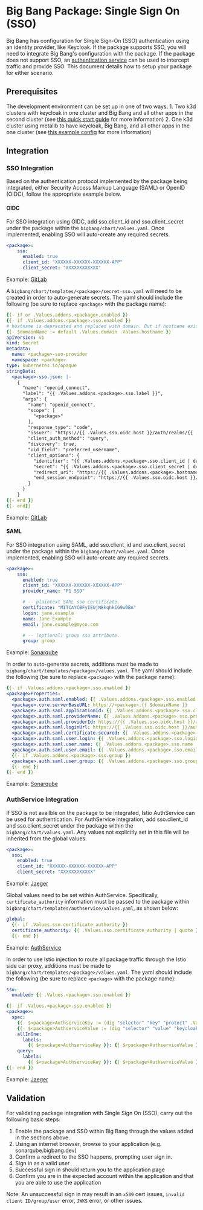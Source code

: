 # Big Bang Package: Single Sign On (SSO)

Big Bang has configuration for Single Sign-On (SSO) authentication using an identity provider, like Keycloak.  If the package supports SSO, you will need to integrate Big Bang's configuration with the package.  If the package does not support SSO, an [authentication service](https://repo1.dso.mil/platform-one/big-bang/apps/core/authservice) can be used to intercept traffic and provide SSO.  This document details how to setup your package for either scenario.

## Prerequisites

The development environment can be set up in one of two ways: 
    1. Two k3d clusters with keycloak in one cluster and Big Bang and all other apps in the second cluster (see [this quick start guide](https://repo1.dso.mil/platform-one/big-bang/bigbang/-/blob/master/docs/guides/deployment_scenarios/sso_quickstart.md) for more information)
    2. One k3d cluster using metallb to have keycloak, Big Bang, and all other apps in the one cluster (see [this example config](https://repo1.dso.mil/platform-one/big-bang/bigbang/-/blob/master/docs/example_configs/dev-sso-values.yaml) for more information)

## Integration

### SSO Integration

Based on the authentication protocol implemented by the package being integrated, either Security Access Markup Language (SAML) or OpenID (OIDC), follow the appropriate example below.

#### OIDC
For SSO integration using OIDC, add sso.client_id and sso.client_secret under the package within the `bigbang/chart/values.yaml`. Once implemented, enabling SSO will auto-create any required secrets.

```yml
<package>:
    sso:
      enabled: true
      client_id: "XXXXXX-XXXXXX-XXXXXX-APP" 
      client_secret: "XXXXXXXXXXXX"
```
Example: [GitLab](https://repo1.dso.mil/platform-one/big-bang/bigbang/-/blob/master/chart/values.yaml#L686-698)

A `bigbang/chart/templates/<package>/secret-sso.yaml` will need to be created in order to auto-generate secrets. The yaml should include the following (be sure to replace `<package>` with the package name):

```yml
{{- if or .Values.addons.<package>.enabled }}
{{- if .Values.addons.<package>.sso.enabled }}
# hostname is deprecated and replaced with domain. But if hostname exists then use it.
{{- $domainName := default .Values.domain .Values.hostname }}
apiVersion: v1
kind: Secret
metadata:
  name: <package>-sso-provider
  namespace: <package>
type: kubernetes.io/opaque
stringData:
  <package>-sso.json: |-
    {
      "name": "openid_connect",
      "label": "{{ .Values.addons.<package>.sso.label }}",
      "args": {
        "name": "openid_connect",
        "scope": [
          "<package>"
        ],
        "response_type": "code",
        "issuer": "https://{{ .Values.sso.oidc.host }}/auth/realms/{{ .Values.sso.oidc.realm }}",
        "client_auth_method": "query",
        "discovery": true,
        "uid_field": "preferred_username",
        "client_options": {
          "identifier": "{{ .Values.addons.<package>.sso.client_id | default .Values.sso.client_id }}",
          "secret": "{{ .Values.addons.<package>.sso.client_secret | default .Values.sso.client_secret }}",
          "redirect_uri": "https://{{ .Values.addons.<package>.hostnames.gitlab }}.{{ $domainName }}/users/auth/openid_connect/callback",
          "end_session_endpoint": "https://{{ .Values.sso.oidc.host }}/auth/realms/{{ .Values.sso.oidc.realm }}/protocol/openid-connect/logout"
        }
      }
    }
{{- end }}
{{- end}}
```
Example: [GitLab](https://repo1.dso.mil/platform-one/big-bang/bigbang/-/blob/master/chart/templates/gitlab/secret-sso.yaml)

#### SAML
For SSO integration using SAML, add sso.client_id and sso.client_secret under the package within the `bigbang/chart/values.yaml`. Once implemented, enabling SSO will auto-create any required secrets.

```yml
<package>:
    sso:
      enabled: true
      client_id: "XXXXXX-XXXXXX-XXXXXX-APP"
      provider_name: "P1 SSO"

      # -- plaintext SAML sso certificate.
      certificate: "MITCAYCBFyIEUjNBkqhkiG9w0BA"
      login: jane.example
      name: Jane Example
      email: jane.example@myco.com

      # -- (optional) group sso attribute.
      group: group
```
Example: [Sonarqube](https://repo1.dso.mil/platform-one/big-bang/bigbang/-/blob/master/chart/values.yaml#L849-874)

In order to auto-generate secrets, additions must be made to `bigbang/chart/templates/<package>/values.yaml`. The yaml should include the following (be sure to replace `<package>` with the package name):

```yml
{{- if .Values.addons.<package>.sso.enabled }}
<package>Properties:
  <package>.auth.saml.enabled: {{ .Values.addons.<package>.sso.enabled }}
  <package>.core.serverBaseURL: https://<package>.{{ $domainName }}
  <package>.auth.saml.applicationId: {{ .Values.addons.<package>.sso.client_id }}
  <package>.auth.saml.providerName: {{ .Values.addons.<package>.sso.provider_name | default .Values.addons.<package>.sso.label }}
  <package>.auth.saml.providerId: https://{{ .Values.sso.oidc.host }}/auth/realms/{{ .Values.sso.oidc.realm }}
  <package>.auth.saml.loginUrl: https://{{ .Values.sso.oidc.host }}/auth/realms/{{ .Values.sso.oidc.realm }}/protocol/saml
  <package>.auth.saml.certificate.secured: {{ .Values.addons.<package>.sso.certificate }}
  <package>.auth.saml.user.login: {{ .Values.addons.<package>.sso.login | default "login" }}
  <package>.auth.saml.user.name: {{ .Values.addons.<package>.sso.name | default "name" }}
  <package>.auth.saml.user.email: {{ .Values.addons.<package>.sso.email | default "email" }}
  {{- if .Values.addons.<package>.sso.group }}
  <package>.auth.saml.user.group: {{ .Values.addons.<package>.sso.group }}
  {{- end }}
{{- end }}
```
Example: [Sonarqube](https://repo1.dso.mil/platform-one/big-bang/bigbang/-/blob/master/chart/templates/sonarqube/values.yaml#L32-47)

### AuthService Integration
If SSO is not availble on the package to be integrated, Istio AuthService can be used for authentication. For AuthService integration, add sso.client_id and sso.client_secret under the package within the `bigbang/chart/values.yaml`. Any values not explicitly set in this file will be inherited from the global values.

```yml
<package>:
  sso:
    enabled: true
    client_id: "XXXXXX-XXXXXX-XXXXXX-APP"
    client_secret: "XXXXXXXXXXXX"
```
Example: [Jaeger](https://repo1.dso.mil/platform-one/big-bang/bigbang/-/blob/master/chart/values.yaml#L234-248)

Global values need to be set within AuthService. Specifically, `certificate_authority` information must be passed to the package within `bigbang/chart/templates/authservice/values.yaml`, as shown below:

```yml
global:
  {{- if .Values.sso.certificate_authority }}
  certificate_authority: {{ .Values.sso.certificate_authority | quote }}
  {{- end }}
```
Example: [AuthService](https://repo1.dso.mil/platform-one/big-bang/bigbang/-/blob/master/chart/templates/authservice/values.yaml#L41-43)

In order to use Istio injection to route all package traffic through the Istio side car proxy, additions must be made to `bigbang/chart/templates/<package>/values.yaml`. The yaml should include the following (be sure to replace `<package>` with the package name):

```yml
sso:
  enabled: {{ .Values.<package>.sso.enabled }}

{{- if .Values.<package>.sso.enabled }}
<package>:
  spec:
    {{- $<package>AuthserviceKey := (dig "selector" "key" "protect" .Values.addons.authservice.values) }}
    {{- $<package>AuthserviceValue := (dig "selector" "value" "keycloak" .Values.addons.authservice.values) }}
    allInOne:
      labels:
        {{ $<package>AuthserviceKey }}: {{ $<package>AuthserviceValue }}
    query:
      labels:
        {{ $<package>AuthserviceKey }}: {{ $<package>AuthserviceValue }}
{{- end }}
```
Example: [Jaeger](https://repo1.dso.mil/platform-one/big-bang/bigbang/-/blob/master/chart/templates/jaeger/values.yaml#L28-42)

## Validation
For validating package integration with Single Sign On (SSO), carry out the following basic steps:
1. Enable the package and SSO within Big Bang through the values added in the sections above.
2. Using an internet browser, browse to your application (e.g. sonarqube.bigbang.dev)
3. Confirm a redirect to the SSO happens, prompting user sign in.
4. Sign in as a valid user
5. Successful sign in should return you to the application page
6. Confirm you are in the expected account within the application and that you are able to use the application

Note: An unsuccessful sign in may result in an `x509` cert issues, `invalid client ID/group/user` error, `JWKS` error, or other issues. 